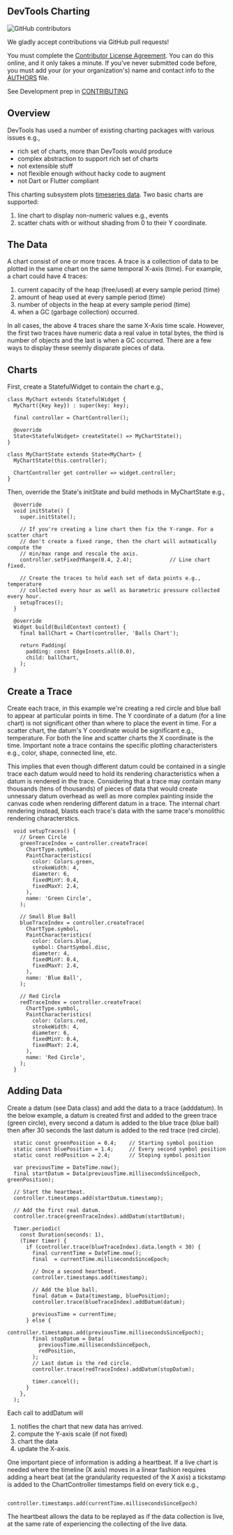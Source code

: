 ## DevTools Charting

![GitHub contributors](https://img.shields.io/github/contributors/flutter/devtools.svg)

We gladly accept contributions via GitHub pull requests!

You must complete the
[Contributor License Agreement](https://cla.developers.google.com/clas).
You can do this online, and it only takes a minute. If you've never submitted code before,
you must add your (or your organization's) name and contact info to the [AUTHORS](AUTHORS)
file.

See Development prep in [CONTRIBUTING](https://github.com/flutter/devtools/blob/master/CONTRIBUTING.md)

## Overview

DevTools has used a number of existing charting packages with various issues e.g.,
* rich set of charts, more than DevTools would produce
* complex abstraction to support rich set of charts
* not extensible stuff
* not flexible enough without hacky code to augment
* not Dart or Flutter compliant

This charting subsystem plots [timeseries data](https://en.wikipedia.org/wiki/Time_series).  Two basic charts are supported:
1. line chart to display non-numeric values e.g., events
1. scatter chats with or without shading from 0 to their Y coordinate.

## The Data
A chart consist of one or more traces. A trace is a collection of data to be plotted in the same chart on the same temporal X-axis (time).  For example, a chart could have 4 traces:
1. current capacity of the heap (free/used) at every sample period (time)
1. amount of heap used at every sample period (time)
1. number of objects in the heap at every sample period (time)
1. when a GC (garbage collection) occurred.

In all cases, the above 4 traces share the same X-Axis time scale.  However, the first two traces have numeric data a real value in total bytes, the third is number of objects and the last is when a GC occurred.  There are a few ways to display these seemly disparate pieces of data.

## Charts

First, create a StatefulWidget to contain the chart e.g.,
```
class MyChart extends StatefulWidget {
  MyChart({Key key}) : super(key: key);

  final controller = ChartController();

  @override
  State<StatefulWidget> createState() => MyChartState();
}

class MyChartState extends State<MyChart> {
  MyChartState(this.controller);

  ChartController get controller => widget.controller;
}
```
Then, override the State's initState and build methods in MyChartState e.g.,

```
  @override
  void initState() {
    super.initState();

    // If you're creating a line chart then fix the Y-range. For a scatter chart
    // don't create a fixed range, then the chart will autmatically compute the
    // min/max range and rescale the axis.
    controller.setFixedYRange(0.4, 2.4);            // Line chart fixed.

    // Create the traces to hold each set of data points e.g., temperature
    // collected every hour as well as barametric pressure collected every hour.
    setupTraces();
  }

  @override
  Widget build(BuildContext context) {
    final ballChart = Chart(controller, 'Balls Chart');

    return Padding(
      padding: const EdgeInsets.all(0.0),
      child: ballChart,
    );
  }
```
## Create a Trace
Create each trace, in this example we're creating a red circle and blue ball to appear at particular points in time. The Y coordinate of a datum (for a line chart) is not significant other than where to place the event in time.  For a scatter chart, the datum's Y coordinate would be significant e.g., temperature. For both the line and scatter charts the X coordinate is the time. Important note a trace contains the specific plotting characteristers e.g., color, shape, connected line, etc.

This implies that even though different datum could be contained in a single trace each datum would need to hold its rendering characteristics when a datum is rendered in the trace. Considering that a trace may contain many thousands (tens of thousands) of pieces of data that would create unnessary datum overhead as well as more complex painting inside the canvas code when rendering different datum in a trace. The internal chart rendering instead, blasts each trace's data with the same trace's monolithic rendering characterstics.
```
  void setupTraces() {
    // Green Circle
    greenTraceIndex = controller.createTrace(
      ChartType.symbol,
      PaintCharacteristics(
        color: Colors.green,
        strokeWidth: 4,
        diameter: 6,
        fixedMinY: 0.4,
        fixedMaxY: 2.4,
      ),
      name: 'Green Circle',
    );

    // Small Blue Ball
    blueTraceIndex = controller.createTrace(
      ChartType.symbol,
      PaintCharacteristics(
        color: Colors.blue,
        symbol: ChartSymbol.disc,
        diameter: 4,
        fixedMinY: 0.4,
        fixedMaxY: 2.4,
      ),
      name: 'Blue Ball',
    );

    // Red Circle
    redTraceIndex = controller.createTrace(
      ChartType.symbol,
      PaintCharacteristics(
        color: Colors.red,
        strokeWidth: 4,
        diameter: 6,
        fixedMinY: 0.4,
        fixedMaxY: 2.4,
      ),
      name: 'Red Circle',
    );
  }
```
## Adding Data
Create a datum (see Data class) and add the data to a trace (adddatum). In the below example, a datum is created first and added to the green trace (green circle), every second a datum is added to the blue trace (blue ball) then after 30 seconds the last datum is added to the red trace (red circle).
```
  static const greenPosition = 0.4;    // Starting symbol position
  static const bluePosition = 1.4;     // Every second symbol position
  static const redPosition = 2.4;      // Stoping symbol position

  var previousTime = DateTime.now();
  final startDatum = Data(previousTime.millisecondsSinceEpoch, greenPosition);

  // Start the heartbeat.
  controller.timestamps.add(startDatum.timestamp);
  
  // Add the first real datum.
  controller.trace(greenTraceIndex).addDatum(startDatum);

  Timer.periodic(
    const Duration(seconds: 1),
    (Timer timer) {
      if (controller.trace(blueTraceIndex).data.length < 30) {
        final currentTime = DateTime.now();
        final  = currentTime.millisecondsSinceEpoch;

        // Once a second heartbeat.
        controller.timestamps.add(timestamp);

        // Add the blue ball.
        final datum = Data(timestamp, bluePosition);
        controller.trace(blueTraceIndex).addDatum(datum);

        previousTime = currentTime;
      } else {
        controller.timestamps.add(previousTime.millisecondsSinceEpoch);
        final stopDatum = Data(
          previousTime.millisecondsSinceEpoch,
          redPosition,
        );
        // Last datum is the red circle.
        controller.trace(redTraceIndex).addDatum(stopDatum);

        timer.cancel();
      }
    },
  );
```
Each call to addDatum will 
1. notifies the chart that new data has arrived.
1. compute the Y-axis scale (if not fixed)
1. chart the data
1. update the X-axis.

 One important piece of information is adding a heartbeat. If a live chart is needed where the timeline (X axis) moves in a linear fashion requires adding a heart beat (at the grandularity requested of the X axis) a tickstamp is added to the ChartController timestamps field on every tick e.g.,

```
            controller.timestamps.add(currentTime.millisecondsSinceEpoch)
```
The heartbeat allows the data to be replayed as if the data collection is live, at the same rate of experiencing the collecting of the live data.

